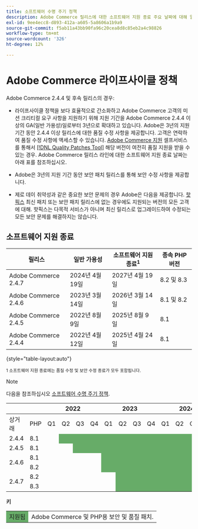 ```yaml
---
title: 소프트웨어 수명 주기 정책
description: Adobe Commerce 릴리스에 대한 소프트웨어 지원 종료 주요 날짜에 대해 알아봅니다.
exl-id: 9ee4ecc8-d893-412a-a605-5a8606a1b9a9
source-git-commit: f5ab11a43bb90fa96c20cea8d8c85eb2a4c98826
workflow-type: tm+mt
source-wordcount: '326'
ht-degree: 12%

---
```


# Adobe Commerce 라이프사이클 정책

Adobe Commerce 2.4.4 및 후속 릴리스의 경우:

- 라이프사이클 정책을 보다 효율적으로 간소화하고 Adobe Commerce 고객의 미션 크리티컬 요구 사항을 지원하기 위해 지원 기간을 Adobe Commerce 2.4.4 이상의 GA(일반 가용성)일로부터 3년으로 확대하고 있습니다. Adobe은 3년의 지원 기간 동안 2.4.4 이상 릴리스에 대한 품질 수정 사항을 제공합니다. 고객은 연락하여 품질 수정 사항에 액세스할 수 있습니다. [Adobe Commerce 지원](https://experienceleague.adobe.com/docs/commerce-knowledge-base/kb/help-center-guide/magento-help-center-user-guide.html) 셀프서비스를 통해서 [[!DNL Quality Patches Tool]](https://experienceleague.adobe.com/tools/commerce-quality-patches/index.html) 해당 버전이 여전히 품질 지원을 받을 수 있는 경우. Adobe Commerce 릴리스 라인에 대한 소프트웨어 지원 종료 날짜는 아래 표를 참조하십시오.

- Adobe은 3년의 지원 기간 동안 보안 패치 릴리스를 통해 보안 수정 사항을 제공합니다.

- 제로 데이 취약성과 같은 중요한 보안 문제의 경우 Adobe은 다음을 제공합니다. [핫픽스](https://support.magento.com/hc/en-us/sections/360003869892-Known-issues-patches-attached-) 최신 패치 또는 보안 패치 릴리스에 없는 경우에도 지원되는 버전의 모든 고객에 대해. 핫픽스는 다목적 서비스가 아니며 최신 릴리스로 업그레이드하여 수정되는 모든 보안 문제를 해결하지는 않습니다.

## 소프트웨어 지원 종료

| 릴리스 | 일반 가용성 | 소프트웨어 지원 종료<sup>1</sup> | 종속 PHP 버전 |
|----------------------|----------------------|-------------------------------------|-----------------------|
| Adobe Commerce 2.4.7 | 2024년 4월 19일 | 2027년 4월 19일 | 8.2 및 8.3 |
| Adobe Commerce 2.4.6 | 2023년 3월 14일 | 2026년 3월 14일 | 8.1 및 8.2 |
| Adobe Commerce 2.4.5 | 2022년 8월 9일 | 2025년 8월 9일 | 8.1 |
| Adobe Commerce 2.4.4 | 2022년 4월 12일 | 2025년 4월 24일 | 8.1 |

{style="table-layout:auto"}

<sup>1 소프트웨어 지원 종료에는 품질 수정 및 보안 수정 종료가 모두 포함됩니다.</sup><br>

>[!NOTE]
>
>다음을 참조하십시오 [소프트웨어 수명 주기 정책](https://www.adobe.com/content/dam/cc/en/legal/terms/enterprise/pdfs/Adobe-Commerce-Software-Lifecycle-Policy.pdf).

<table style="table-layout:auto">
<thead>
  <tr>
    <th colspan="2"></th>
    <th colspan="4">2022</th>
    <th colspan="4">2023</th>
    <th colspan="4">2024</th>
    <th colspan="4">2025</th>
    <th colspan="4">2026</th>
    <th colspan="4">2027</th>
  </tr>
</thead>
<tbody>
  <tr>
    <td>상거래</td>
    <td>PHP</td>
    <td>Q1</td>
    <td>Q2</td>
    <td>Q3</td>
    <td>Q4</td>
    <td>Q1</td>
    <td>Q2</td>
    <td>Q3</td>
    <td>Q4</td>
    <td>Q1</td>
    <td>Q2</td>
    <td>Q3</td>
    <td>Q4</td>
    <td>Q1</td>
    <td>Q2</td>
    <td>Q3</td>
    <td>Q4</td>
    <td>Q1</td>
    <td>Q2</td>
    <td>Q3</td>
    <td>Q4</td>
    <td>Q1</td>
    <td>Q2</td>
    <td>Q3</td>
    <td>Q4</td>
  </tr>
  <tr>
    <td>2.4.4</td>
    <td>8.1</td>
    <td></td>
    <td colspan="13" style="background-color:#67ac68;"></td>
    <td colspan="10"></td>
  </tr>
  <tr>
    <td>2.4.5</td>
    <td>8.1</td>
    <td colspan="2"></td>
    <td colspan="13" style="background-color:#67ac68;"></td>
    <td colspan="9"></td>
  </tr>
  <tr>
    <td rowspan="2">2.4.6</td>
    <td>8.1</td>
    <td colspan="4"></td>
    <td colspan="13" style="background-color:#67ac68;"></td>
    <td colspan="8"></td>
  </tr>
  <tr>
    <td>8.2</td>
    <td colspan="4"></td>
    <td colspan="13" style="background-color:#67ac68;"></td>
    <td colspan="8"></td>
  </tr>
  <tr>
    <td rowspan="2">2.4.7</td>
    <td>8.2</td>
    <td colspan="5"></td>
    <td colspan="17" style="background-color:#67ac68;"></td>
    <td colspan="2"></td>
  </tr>
  <tr>
    <td>8.3</td>
    <td colspan="5"></td>
    <td colspan="17" style="background-color:#67ac68;"></td>
    <td colspan="2"></td>
  </tr>
</tbody>
</table>

**키**

<table style="table-layout:auto">
 <tbody>
  <tr>
   <td style="background-color:#67ac68;">지원됨</td>
   <td>Adobe Commerce 및 PHP용 보안 및 품질 패치.</td>
  </tr>
  <!-- <tr>
   <td style="background-color:#cd3c3c;">End of software support</td>
   <td>Version that has reached end of software support.</td>
  </tr>
 </tbody> -->
</table>
